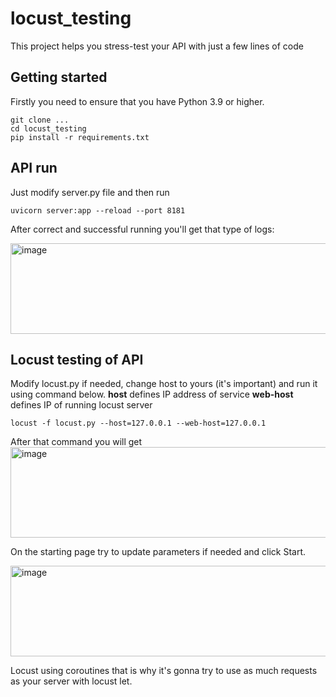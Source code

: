 # locust_testing
This project helps you stress-test your API with just a few lines of code

## Getting started

Firstly you need to ensure that you have Python 3.9 or higher.

```
git clone ...
cd locust_testing
pip install -r requirements.txt
```

## API run

Just modify server.py file and then run
```
uvicorn server:app --reload --port 8181
```

After correct and successful running you'll get that type of logs:

<img width="920" height="145" alt="image" src="https://github.com/Yaroslav-Anikovich/locust_testing/images/server_started.png" />



## Locust testing of API
Modify locust.py if needed, change host to yours (it's important) and run it using command below.
**host** defines IP address of service
**web-host** defines IP of running locust server
```
locust -f locust.py --host=127.0.0.1 --web-host=127.0.0.1
```
After that command you will get
<img width="920" height="145" alt="image" src="https://github.com/Yaroslav-Anikovich/locust_testing/images/locust_started.png" />

On the starting page try to update parameters if needed and click Start.

<img width="920" height="145" alt="image" src="https://github.com/Yaroslav-Anikovich/locust_testing/images/locust_starting_page.png" />

Locust using coroutines that is why it's gonna try to use as much requests as your server with locust let.


